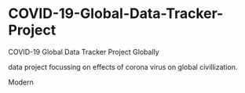 # COVID-19-Global-Data-Tracker-Project 
COVID-19 Global Data Tracker Project Globally

data project focussing on effects of corona virus on global civillization.

Modern 
